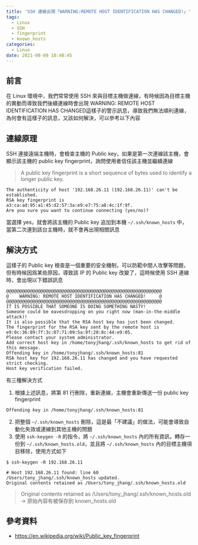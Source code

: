 ```yaml
---
title: 'SSH 連線出現「WARNING:REMOTE HOST IDENTIFICATION HAS CHANGED!」'
tags:
  - Linux
  - SSH
  - fingerprint
  - known_hosts
categories:
  - Linux
date: 2021-08-09 10:48:45
---
```



## 前言

在 Linux 環境中，我們常常使用 SSH 來與目標主機做連線，有時候因為目標主機的異動而導致我們後續連線時會出現 WARNING: REMOTE HOST IDENTIFICATION HAS CHANGED這樣子的警示訊息，導致我們無法順利連線，為何會有這樣子的訊息，又該如何解決，可以參考以下內容

<!--more-->

## 連線原理

SSH 連接遠端主機時，會檢查主機的 Public key，如果是第一次連線該主機，會顯示該主機的 public key fingerprint，詢問使用者信任該主機並繼續連線

> A public key fingerprint is a short sequence of bytes used to identify a longer public key.

```
The authenticity of host '192.168.26.11 (192.168.26.11)' can't be established.
RSA key fingerprint is a3:ca:ad:95:a1:45:d2:57:3a:e9:e7:75:a8:4c:1f:9f.
Are you sure you want to continue connecting (yes/no)?
```

當選擇 yes，就會將該主機的 Public key 追加到本機 `~/.ssh/known_hosts` 中，當第二次連到該台主機時，就不會再出現相關訊息

## 解決方式

這樣子的 Public key 檢查是一個重要的安全機制，可以防範中間人攻擊等問題，但有時候因爲某些原因，導致該 IP 的 Public key 改變了，這時候使用 SSH 連線時，會出現以下錯誤訊息

```
@@@@@@@@@@@@@@@@@@@@@@@@@@@@@@@@@@@@@@@@@@@@@@@@@@@@@@@@@@@
@    WARNING: REMOTE HOST IDENTIFICATION HAS CHANGED!     @
@@@@@@@@@@@@@@@@@@@@@@@@@@@@@@@@@@@@@@@@@@@@@@@@@@@@@@@@@@@
IT IS POSSIBLE THAT SOMEONE IS DOING SOMETHING NASTY!
Someone could be eavesdropping on you right now (man-in-the-middle attack)!
It is also possible that the RSA host key has just been changed.
The fingerprint for the RSA key sent by the remote host is
e9:0c:36:89:7f:3c:07:71:09:5a:9f:28:8c:44:e9:05.
Please contact your system administrator.
Add correct host key in /home/tonyjhang/.ssh/known_hosts to get rid of this message.
Offending key in /home/tonyjhang/.ssh/known_hosts:81
RSA host key for 192.168.26.11 has changed and you have requested strict checking.
Host key verification failed.
```

有三種解決方式

1. 根據上述訊息，將第 81 行刪除，重新連線，主機會重新傳送一份 public key fingerprint

```
Offending key in /home/tonyjhang/.ssh/known_hosts:81
```

2. 把整個 `~/.ssh/known_hosts` 刪除，這是最「不建議」的做法，可能會導致自動化失效或連線到其他主機的問題
3. 使用 `ssh-keygen -R` 的指令，將 `~/.ssh/known_hosts` 內的所有資訊，轉存一份到 `~/.ssh/known_hosts.old`，並且將 `~/.ssh/known_hosts` 內的目標主機項目移除，使用方式如下

```
$ ssh-keygen -R 192.168.26.11

# Host 192.168.26.11 found: line 60
/Users/tony_jhang/.ssh/known_hosts updated.
Original contents retained as /Users/tony_jhang/.ssh/known_hosts.old
```

> Original contents retained as /Users/tony_jhang/.ssh/known_hosts.old → 原始內容有被保存到 known_hosts.old

## 參考資料

- https://en.wikipedia.org/wiki/Public_key_fingerprint
